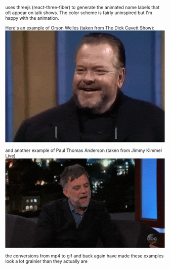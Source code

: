 uses threejs (react-three-fiber) to generate the animated name labels that oft appear on talk shows. The color scheme is fairly uninspired but I'm happy with the animation.

Here's an example of Orson Welles (taken from The Dick Cavett Show):
![](src/assets/examples/orson.gif)

and another example of Paul Thomas Anderson (taken from Jimmy Kimmel Live)
![](src/assets/examples/pta.gif)

the conversions from mp4 to gif and back again have made these examples look a lot grainier than they actually are
